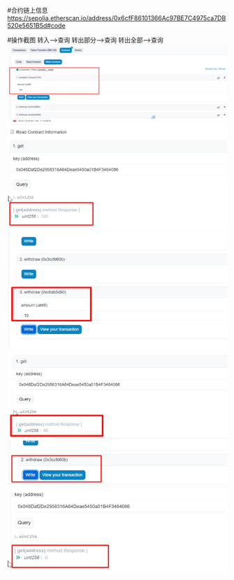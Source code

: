 #合约链上信息
https://sepolia.etherscan.io/address/0x6cfF86101366Ac97BE7C4975ca7DB520e5651B5d#code      

#操作截图 转入——>查询  转出部分——>查询  转出全部——>查询
![image](https://github.com/DDLOVECC/upchaincamp/blob/main/W2-1/88.png)
![image](https://github.com/DDLOVECC/upchaincamp/blob/main/W2-1/99.png)
![image](https://github.com/DDLOVECC/upchaincamp/blob/main/W2-1/00.png)
![image](https://github.com/DDLOVECC/upchaincamp/blob/main/W2-1/01.png)
![image](https://github.com/DDLOVECC/upchaincamp/blob/main/W2-1/02.png)
![image](https://github.com/DDLOVECC/upchaincamp/blob/main/W2-1/03.png)
